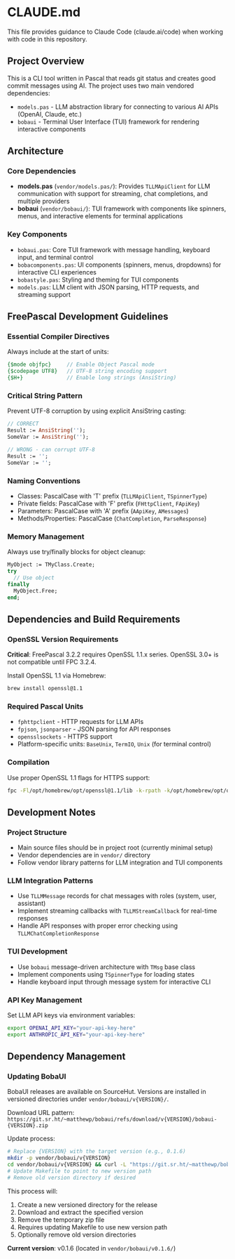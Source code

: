 # CLAUDE.md

This file provides guidance to Claude Code (claude.ai/code) when working with code in this repository.

## Project Overview

This is a CLI tool written in Pascal that reads git status and creates good commit messages using AI. The project uses two main vendored dependencies:
- `models.pas` - LLM abstraction library for connecting to various AI APIs (OpenAI, Claude, etc.)
- `bobaui` - Terminal User Interface (TUI) framework for rendering interactive components

## Architecture

### Core Dependencies
- **models.pas** (`vendor/models.pas/`): Provides `TLLMApiClient` for LLM communication with support for streaming, chat completions, and multiple providers
- **bobaui** (`vendor/bobaui/`): TUI framework with components like spinners, menus, and interactive elements for terminal applications

### Key Components
- `bobaui.pas`: Core TUI framework with message handling, keyboard input, and terminal control
- `bobacomponents.pas`: UI components (spinners, menus, dropdowns) for interactive CLI experiences  
- `bobastyle.pas`: Styling and theming for TUI components
- `models.pas`: LLM client with JSON parsing, HTTP requests, and streaming support

## FreePascal Development Guidelines

### Essential Compiler Directives
Always include at the start of units:
```pascal
{$mode objfpc}     // Enable Object Pascal mode
{$codepage UTF8}   // UTF-8 string encoding support  
{$H+}              // Enable long strings (AnsiString)
```

### Critical String Pattern
Prevent UTF-8 corruption by using explicit AnsiString casting:
```pascal
// CORRECT
Result := AnsiString('');
SomeVar := AnsiString('');

// WRONG - can corrupt UTF-8
Result := '';
SomeVar := '';
```

### Naming Conventions
- Classes: PascalCase with 'T' prefix (`TLLMApiClient`, `TSpinnerType`)
- Private fields: PascalCase with 'F' prefix (`FHttpClient`, `FApiKey`)
- Parameters: PascalCase with 'A' prefix (`AApiKey`, `AMessages`)
- Methods/Properties: PascalCase (`ChatCompletion`, `ParseResponse`)

### Memory Management
Always use try/finally blocks for object cleanup:
```pascal
MyObject := TMyClass.Create;
try
  // Use object
finally
  MyObject.Free;
end;
```

## Dependencies and Build Requirements

### OpenSSL Version Requirements
**Critical**: FreePascal 3.2.2 requires OpenSSL 1.1.x series. OpenSSL 3.0+ is not compatible until FPC 3.2.4.

Install OpenSSL 1.1 via Homebrew:
```bash
brew install openssl@1.1
```

### Required Pascal Units
- `fphttpclient` - HTTP requests for LLM APIs
- `fpjson`, `jsonparser` - JSON parsing for API responses
- `opensslsockets` - HTTPS support
- Platform-specific units: `BaseUnix`, `TermIO`, `Unix` (for terminal control)

### Compilation
Use proper OpenSSL 1.1 flags for HTTPS support:
```bash
fpc -Fl/opt/homebrew/opt/openssl@1.1/lib -k-rpath -k/opt/homebrew/opt/openssl@1.1/lib -k-lssl -k-lcrypto program.pp
```

## Development Notes

### Project Structure
- Main source files should be in project root (currently minimal setup)
- Vendor dependencies are in `vendor/` directory
- Follow vendor library patterns for LLM integration and TUI components

### LLM Integration Patterns
- Use `TLLMMessage` records for chat messages with roles (system, user, assistant)
- Implement streaming callbacks with `TLLMStreamCallback` for real-time responses
- Handle API responses with proper error checking using `TLLMChatCompletionResponse`

### TUI Development
- Use `bobaui` message-driven architecture with `TMsg` base class
- Implement components using `TSpinnerType` for loading states
- Handle keyboard input through message system for interactive CLI

### API Key Management
Set LLM API keys via environment variables:
```bash
export OPENAI_API_KEY="your-api-key-here"
export ANTHROPIC_API_KEY="your-api-key-here"
```

## Dependency Management

### Updating BobaUI
BobaUI releases are available on SourceHut. Versions are installed in versioned directories under `vendor/bobaui/v{VERSION}/`.

Download URL pattern: `https://git.sr.ht/~matthewp/bobaui/refs/download/v{VERSION}/bobaui-{VERSION}.zip`

Update process:
```bash
# Replace {VERSION} with the target version (e.g., 0.1.6)
mkdir -p vendor/bobaui/v{VERSION}
cd vendor/bobaui/v{VERSION} && curl -L "https://git.sr.ht/~matthewp/bobaui/refs/download/v{VERSION}/bobaui-{VERSION}.zip" -o bobaui.zip && unzip -q bobaui.zip && rm bobaui.zip
# Update Makefile to point to new version path
# Remove old version directory if desired
```

This process will:
1. Create a new versioned directory for the release
2. Download and extract the specified version 
3. Remove the temporary zip file
4. Requires updating Makefile to use new version path
5. Optionally remove old version directories

**Current version**: v0.1.6 (located in `vendor/bobaui/v0.1.6/`)